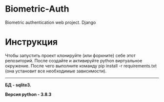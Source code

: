 # Biometric-Auth
Biometric authentication web project. Django
# Инструкция
Чтобы запустить проект клонируйте (или форкните) себе этот репозиторий. После создайте и активируйте python виртуальное окружение. После чего выполните команду pip install -r requirements.txt (она установит все необходимые зависимости).

***

**БД - sqlite3.**

**Версия python - 3.8.3**
